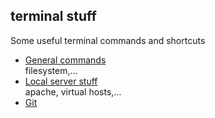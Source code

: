 ## terminal stuff

Some useful terminal commands and shortcuts

* [General commands](general.md)  
  filesystem,…
* [Local server stuff](server.md)  
  apache, virtual hosts,…
* [Git](git.md)

